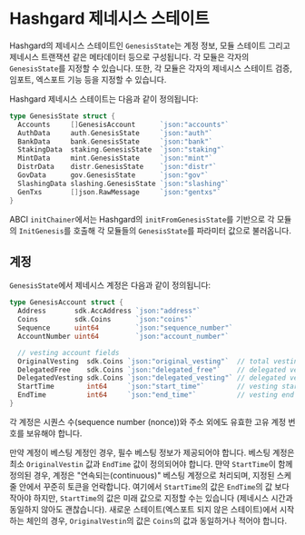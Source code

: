 # Hashgard 제네시스 스테이트

Hashgard의 제네시스 스테이트인 `GenesisState`는 계정 정보, 모듈 스테이트 그리고 제네시스 트랜잭션 같은 메타데이터 등으로 구성됩니다. 각 모듈은 각자의 `GenesisState`를 지정할 수 있습니다. 또한, 각 모듈은 각자의 제네시스 스테이트 검증, 임포트, 엑스포트 기능 등을 지정할 수 있습니다.

Hashgard 제네시스 스테이트는 다음과 같이 정의됩니다:

```go
type GenesisState struct {
  Accounts     []GenesisAccount      `json:"accounts"`
  AuthData     auth.GenesisState     `json:"auth"`
  BankData     bank.GenesisState     `json:"bank"`
  StakingData  staking.GenesisState  `json:"staking"`
  MintData     mint.GenesisState     `json:"mint"`
  DistrData    distr.GenesisState    `json:"distr"`
  GovData      gov.GenesisState      `json:"gov"`
  SlashingData slashing.GenesisState `json:"slashing"`
  GenTxs       []json.RawMessage     `json:"gentxs"`
}
```

ABCI `initChainer`에서는 Hashgard의 `initFromGenesisState`를 기반으로 각 모듈의 `InitGenesis`를 호출해 각 모듈들의 `GenesisState`를 파라미터 값으로 불러옵니다.

## 계정

`GenesisState`에서 제네시스 계정은 다음과 같이 정의됩니다:

```go
type GenesisAccount struct {
  Address       sdk.AccAddress `json:"address"`
  Coins         sdk.Coins      `json:"coins"`
  Sequence      uint64         `json:"sequence_number"`
  AccountNumber uint64         `json:"account_number"`

  // vesting account fields
  OriginalVesting  sdk.Coins `json:"original_vesting"`  // total vesting coins upon initialization
  DelegatedFree    sdk.Coins `json:"delegated_free"`    // delegated vested coins at time of delegation
  DelegatedVesting sdk.Coins `json:"delegated_vesting"` // delegated vesting coins at time of delegation
  StartTime        int64     `json:"start_time"`        // vesting start time (UNIX Epoch time)
  EndTime          int64     `json:"end_time"`          // vesting end time (UNIX Epoch time)
}
```

각 계정은 시퀀스 수(sequence number (nonce))와 주소 외에도 유효한 고유 계정 번호를 보유해야 합니다.

만약 계정이 베스팅 계정인 경우, 필수 베스팅 정보가 제공되어야 합니다. 베스팅 계정은 최소 `OriginalVestin` 값과 `EndTime` 값이 정의되어야 합니다. 먄약 `StartTime`이 함께 정의된 경우, 계정은 "연속되는(continuous)" 베스팅 계정으로 처리되며, 지정된 스케줄 안에서 꾸준히 토큰을 언락합니다. 여기에서 `StartTime`의 값은 `EndTime`의 값 보다 작아야 하지만, `StartTime`의 값은 미래 값으로 지정할 수는 있습니다 (제네시스 시간과 동일하지 않아도 괜찮습니다). 새로운 스테이트(엑스포트 되지 않은 스테이트)에서 시작하는 체인의 경우, `OriginalVestin`의 값은 `Coins`의 값과 동일하거나 적어야 합니다.

<!-- TODO: Remaining modules and components in GenesisState -->